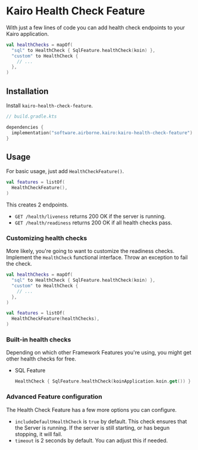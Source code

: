 # Kairo Health Check Feature

With just a few lines of code
you can add health check endpoints to your Kairo application.

```kotlin
val healthChecks = mapOf(
  "sql" to HealthCheck { SqlFeature.healthCheck(koin) },
  "custom" to HealthCheck {
    // ...
  },
)
```

## Installation

Install `kairo-health-check-feature`.

```kotlin
// build.gradle.kts

dependencies {
  implementation("software.airborne.kairo:kairo-health-check-feature")
}
```

## Usage

For basic usage, just add `HealthCheckFeature()`.

```kotlin
val features = listOf(
  HealthCheckFeature(),
)
```

This creates 2 endpoints.

- `GET /health/liveness` returns 200 OK if the server is running.
- `GET /health/readiness` returns 200 OK if all health checks pass.

### Customizing health checks

More likely, you're going to want to customize the readiness checks.
Implement the `HealthCheck` functional interface.
Throw an exception to fail the check.

```kotlin
val healthChecks = mapOf(
  "sql" to HealthCheck { SqlFeature.healthCheck(koin) },
  "custom" to HealthCheck {
    // ...
  },
)

val features = listOf(
  HealthCheckFeature(healthChecks),
)
```

### Built-in health checks

Depending on which other Framework Features you're using,
you might get other health checks for free.

- SQL Feature
  ```kotlin
  HealthCheck { SqlFeature.healthCheck(koinApplication.koin.get()) }
  ```

### Advanced Feature configuration

The Health Check Feature has a few more options you can configure.

- `includeDefaultHealthCheck` is `true` by default.
  This check ensures that the Server is running. If the server is still starting, or has begun stopping, it will fail.
- `timeout` is 2 seconds by default.
  You can adjust this if needed.
